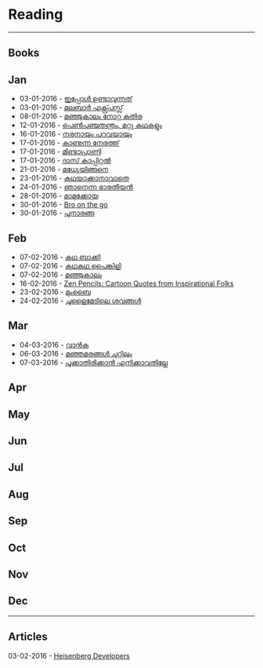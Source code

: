 # Reading
-----
## Books

## Jan
* 03-01-2016 - [ഇപ്പോൾ ഉണ്ടാവുന്നത് ](https://www.goodreads.com/book/show/28436524-ippol-undavunnath) 
* 03-01-2016 - [ മലബാർ എക്സ്പ്രസ്സ്](https://www.goodreads.com/book/show/28437301-malabar-express) 
* 08-01-2016 - [മഞ്ഞുകാലം നോറ്റ കുതിര](https://www.goodreads.com/book/show/15821308-manjukalam-notta-kuthira)
* 12-01-2016 - [പെണ്‍പഞ്ചതന്ത്രം, മറ്റു കഥകളും](https://www.goodreads.com/book/show/25396024-pen-panchathanthram-mattu-kathakalum)
* 16-01-2016 - [നരനായും പറവയായും](https://www.goodreads.com/book/show/16000604-naranayum-paravayayum)
* 17-01-2016 - [കാണുന്ന നേരത്ത്](https://www.goodreads.com/book/show/28593829-kanunna-nerathu)
* 17-01-2016 - [മിണ്ടാപ്രാണി](https://www.goodreads.com/book/show/28593866-mindaprani)
* 17-01-2016 - [ദാസ് കാപ്പിറ്റൽ](https://www.goodreads.com/book/show/13417685-das-capital)
* 21-01-2016 - [മധ്യേയിങ്ങനെ](https://www.goodreads.com/book/show/28655517-madhyeyingane)
* 23-01-2016 - [കഥയാക്കാനാവാതെ](https://www.goodreads.com/book/show/28700155-kadhayakkanavathe)
* 24-01-2016 - [ഞാനെന്ന ഭാരതീയന്‍](https://www.goodreads.com/book/show/28680216-njanenna-bharatheeyan)
* 28-01-2016 - [മാമുക്കോയ](https://www.goodreads.com/book/show/16204277-mamukkoya)
* 30-01-2016 - [Bro on the go](https://www.goodreads.com/book/show/7090433-bro-on-the-go)
* 30-01-2016 - [പൂനാരങ്ങ](https://www.goodreads.com/book/show/28807348-poonaranga)

## Feb
* 07-02-2016 - [കഥ ബാക്കി](https://www.goodreads.com/book/show/21936766-kadha-baki)
* 07-02-2016 - [കഥകഥ പൈങ്കിളി](https://www.goodreads.com/book/show/28975708-kadhakadhappainkili)
* 07-02-2016 - [മഞ്ഞുകാലം](https://www.goodreads.com/book/show/28973001-manjukalam)
* 16-02-2016 - [Zen Pencils: Cartoon Quotes from Inspirational Folks](https://www.goodreads.com/book/show/21411877-zen-pencils)
* 23-02-2016 - [മുംബൈ](https://www.goodreads.com/book/show/15786174-mumbai)
* 24-02-2016 - [ചൂളൈമേടിലെ ശവങ്ങള്‍ ](https://www.goodreads.com/book/show/13507815-choolaimedile-savangal)

## Mar
* 04-03-2016 -   [വാന്‍ക](https://www.goodreads.com/book/show/29415892-vanka)
* 06-03-2016 - [മഞ്ഞമരങ്ങള്‍ ചുറ്റിലും](https://www.goodreads.com/book/show/18681607-manja-marangal-chuttilum)
* 07-03-2016 - [പൂക്കാതിരിക്കാന്‍ എനിക്കാവതില്ലേ](https://www.goodreads.com/book/show/29437991-pookkathirikkan-enikkavathille)

## Apr

## May

## Jun

## Jul

## Aug

## Sep

## Oct

## Nov

## Dec
-----
## Articles 
03-02-2016 - [Heisenberg Developers
](http://mikehadlow.blogspot.cl/2014/06/heisenberg-developers.html)
